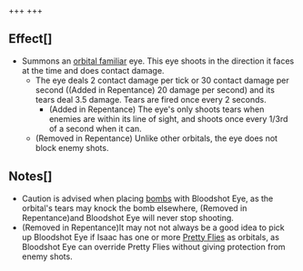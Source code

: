 +++
+++

Effect[]
--------


* Summons an [orbital familiar](/wiki/Familiar#Orbital_Familiar "Familiar") eye. This eye shoots in the direction it faces at the time and does contact damage.
	+ The eye deals 2 contact damage per tick or 30 contact damage per second ((Added in Repentance) 20 damage per second) and its tears deal 3.5 damage. Tears are fired once every 2 seconds.
		- (Added in Repentance) The eye's only shoots tears when enemies are within its line of sight, and shoots once every 1/3rd of a second when it can.
	+ (Removed in Repentance) Unlike other orbitals, the eye does not block enemy shots.


Notes[]
-------


* Caution is advised when placing [bombs](/wiki/Bomb "Bomb") with Bloodshot Eye, as the orbital's tears may knock the bomb elsewhere, (Removed in Repentance)and Bloodshot Eye will never stop shooting.
* (Removed in Repentance)It may not not always be a good idea to pick up Bloodshot Eye if Isaac has one or more [Pretty Flies](/wiki/Familiar#Pretty_Fly "Familiar") as orbitals, as Bloodshot Eye can override Pretty Flies without giving protection from enemy shots.



